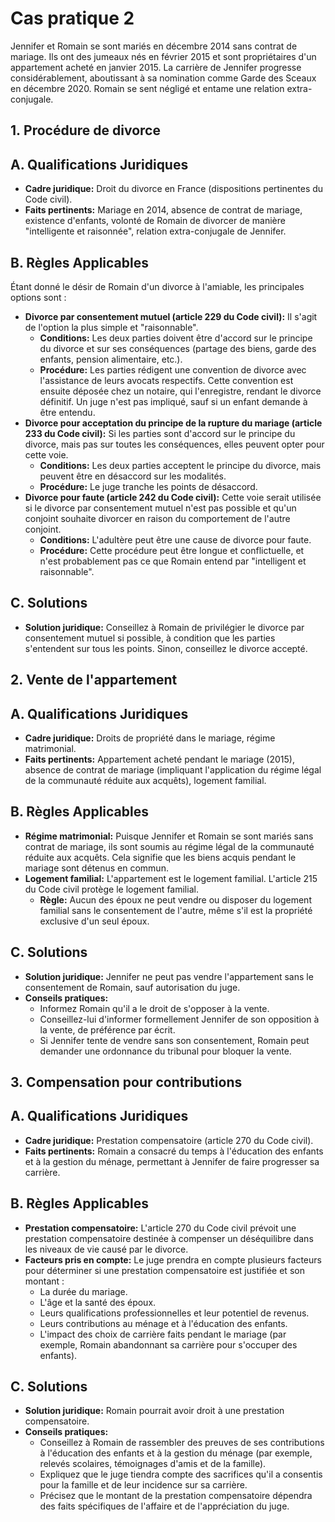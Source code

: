 # Cas pratique 2

Jennifer et Romain se sont mariés en décembre 2014 sans contrat de mariage. Ils ont des jumeaux nés en février 2015 et sont propriétaires d'un appartement acheté en janvier 2015. La carrière de Jennifer progresse considérablement, aboutissant à sa nomination comme Garde des Sceaux en décembre 2020. Romain se sent négligé et entame une relation extra-conjugale. 
## 1. Procédure de divorce
## A. Qualifications Juridiques
- **Cadre juridique:** Droit du divorce en France (dispositions pertinentes du Code civil).
- **Faits pertinents:** Mariage en 2014, absence de contrat de mariage, existence d'enfants, volonté de Romain de divorcer de manière "intelligente et raisonnée", relation extra-conjugale de Jennifer.
## B. Règles Applicables
Étant donné le désir de Romain d'un divorce à l'amiable, les principales options sont :
- **Divorce par consentement mutuel (article 229 du Code civil):** Il s'agit de l'option la plus simple et "raisonnable".
    - **Conditions:** Les deux parties doivent être d'accord sur le principe du divorce et sur ses conséquences (partage des biens, garde des enfants, pension alimentaire, etc.).
    - **Procédure:** Les parties rédigent une convention de divorce avec l'assistance de leurs avocats respectifs. Cette convention est ensuite déposée chez un notaire, qui l'enregistre, rendant le divorce définitif. Un juge n'est pas impliqué, sauf si un enfant demande à être entendu.
- **Divorce pour acceptation du principe de la rupture du mariage (article 233 du Code civil):** Si les parties sont d'accord sur le principe du divorce, mais pas sur toutes les conséquences, elles peuvent opter pour cette voie.
    - **Conditions:** Les deux parties acceptent le principe du divorce, mais peuvent être en désaccord sur les modalités.
    - **Procédure:** Le juge tranche les points de désaccord.
- **Divorce pour faute (article 242 du Code civil):** Cette voie serait utilisée si le divorce par consentement mutuel n'est pas possible et qu'un conjoint souhaite divorcer en raison du comportement de l'autre conjoint.
    - **Conditions:** L'adultère peut être une cause de divorce pour faute.
    - **Procédure:** Cette procédure peut être longue et conflictuelle, et n'est probablement pas ce que Romain entend par "intelligent et raisonnable". 
## C. Solutions
- **Solution juridique:** Conseillez à Romain de privilégier le divorce par consentement mutuel si possible, à condition que les parties s'entendent sur tous les points. Sinon, conseillez le divorce accepté. 
## 2. Vente de l'appartement
## A. Qualifications Juridiques
- **Cadre juridique:** Droits de propriété dans le mariage, régime matrimonial.
- **Faits pertinents:** Appartement acheté pendant le mariage (2015), absence de contrat de mariage (impliquant l'application du régime légal de la communauté réduite aux acquêts), logement familial.
## B. Règles Applicables
- **Régime matrimonial:** Puisque Jennifer et Romain se sont mariés sans contrat de mariage, ils sont soumis au régime légal de la communauté réduite aux acquêts. Cela signifie que les biens acquis pendant le mariage sont détenus en commun.
- **Logement familial:** L'appartement est le logement familial. L'article 215 du Code civil protège le logement familial.
    - **Règle:** Aucun des époux ne peut vendre ou disposer du logement familial sans le consentement de l'autre, même s'il est la propriété exclusive d'un seul époux.
## C. Solutions
- **Solution juridique:** Jennifer ne peut pas vendre l'appartement sans le consentement de Romain, sauf autorisation du juge.
- **Conseils pratiques:**
    - Informez Romain qu'il a le droit de s'opposer à la vente.
    - Conseillez-lui d'informer formellement Jennifer de son opposition à la vente, de préférence par écrit.
    - Si Jennifer tente de vendre sans son consentement, Romain peut demander une ordonnance du tribunal pour bloquer la vente.
## 3. Compensation pour contributions
## A. Qualifications Juridiques
- **Cadre juridique:** Prestation compensatoire (article 270 du Code civil).
- **Faits pertinents:** Romain a consacré du temps à l'éducation des enfants et à la gestion du ménage, permettant à Jennifer de faire progresser sa carrière.
## B. Règles Applicables
- **Prestation compensatoire:** L'article 270 du Code civil prévoit une prestation compensatoire destinée à compenser un déséquilibre dans les niveaux de vie causé par le divorce.
- **Facteurs pris en compte:** Le juge prendra en compte plusieurs facteurs pour déterminer si une prestation compensatoire est justifiée et son montant :
    - La durée du mariage.
    - L'âge et la santé des époux.
    - Leurs qualifications professionnelles et leur potentiel de revenus.
    - Leurs contributions au ménage et à l'éducation des enfants.
    - L'impact des choix de carrière faits pendant le mariage (par exemple, Romain abandonnant sa carrière pour s'occuper des enfants).
## C. Solutions
- **Solution juridique:** Romain pourrait avoir droit à une prestation compensatoire.
- **Conseils pratiques:**
    - Conseillez à Romain de rassembler des preuves de ses contributions à l'éducation des enfants et à la gestion du ménage (par exemple, relevés scolaires, témoignages d'amis et de la famille).
    - Expliquez que le juge tiendra compte des sacrifices qu'il a consentis pour la famille et de leur incidence sur sa carrière.
    - Précisez que le montant de la prestation compensatoire dépendra des faits spécifiques de l'affaire et de l'appréciation du juge.